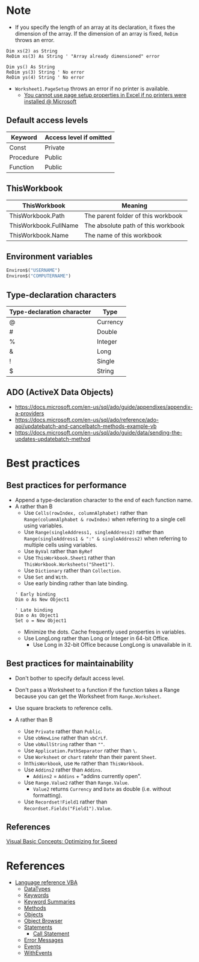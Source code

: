 # Note
* If you specify the length of an array at its declaration, it fixes the dimension of the array. If the dimension of an array is fixed, `ReDim` throws an error.
```vba
Dim xs(2) as String
ReDim xs(3) As String ' "Array already dimensioned" error

Dim ys() As String
ReDim ys(3) String ' No error
ReDim ys(4) String ' No error
```
* `Worksheet1.PageSetup` throws an error if no printer is available.
  * [You cannot use page setup properties in Excel if no printers were installed @ Microsoft](https://support.microsoft.com/en-us/help/291298/you-cannot-use-page-setup-properties-in-excel-if-no-printers-were-inst)

## Default access levels
Keyword|Access level if omitted
---|---
Const|Private
Procedure|Public
Function|Public

## ThisWorkbook
ThisWorkbook|Meaning
---|---
ThisWorkbook.Path|The parent folder of this workbook
ThisWorkbook.FullName|The absolute path of this workbook
ThisWorkbook.Name|The name of this workbook

## Environment variables
```vb
Environ$("USERNAME")
Environ$("COMPUTERNAME")
```

## Type-declaration characters
Type-declaration character|Type
---|---
@|Currency
#|Double
%|Integer
&|Long
!|Single
$|String

## ADO (ActiveX Data Objects)
* https://docs.microsoft.com/en-us/sql/ado/guide/appendixes/appendix-a-providers
* https://docs.microsoft.com/en-us/sql/ado/reference/ado-api/updatebatch-and-cancelbatch-methods-example-vb
* https://docs.microsoft.com/en-us/sql/ado/guide/data/sending-the-updates-updatebatch-method

# Best practices

## Best practices for performance
* Append a type-declaration character to the end of each function name.
* A rather than B
  * Use `Cells(rowIndex, columnAlphabet)` rather than `Range(columnAlphabet & rowIndex)` when referring to a single cell using variables.
  * Use `Range(singleAddress1, singleAddress2)` rather than `Range(singleAddress1 & ":" & singleAddress2)` when referring to multiple cells using variables.
  * Use `ByVal` rather than `ByRef` 
  * Use `ThisWorkbook.Sheet1` rather than `ThisWorkbook.Worksheets("Sheet1")`.
  * Use `Dictionary` rather than `Collection`.
  * Use `Set` and `With`.
  * Use early binding rather than late binding.
  ```vba
  ' Early binding
  Dim o As New Object1
  
  ' Late binding
  Dim o As Object1
  Set o = New Object1
  ```
  * Minimize the dots. Cache frequently used properties in variables.
  * Use LongLong rather than Long or Integer in 64-bit Office.
    * Use Long in 32-bit Office because LongLong is unavailable in it.
    
## Best practices for maintainability
* Don't bother to specify default access level.
* Don't pass a Worksheet to a function if the function takes a Range because you can get the Worksheet from `Range.Worksheet`.
* Use square brackets to reference cells.

* A rather than B
  * Use `Private` rather than `Public`.
  * Use `vbNewLine` rather than `vbCrLf`.
  * Use `vbNullString` rather than `""`.
  * Use `Application.PathSeparator` rather than `\`.
  * Use `Worksheet` or `chart` ratehr than their parent `Sheet`.
  * In`ThisWorkbook`, use `Me` rather than `ThisWorkbook`.
  * Use `Addins2` rather than `Addins`.
    * `Addins2` = `Addins` + "addins currently open".
  * Use `Range.Value2` rather than `Range.Value`.
    * `Value2` returns `Currency` and `Date` as double (i.e. without formatting).
  * Use `Recordset!Field1` rather than `Recordset.Fields("Field1").Value`.

## References
[Visual Basic Concepts: Optimizing for Speed](https://msdn.microsoft.com/en-us/library/aa263514.aspx)

# References
* [Language reference VBA](https://msdn.microsoft.com/en-us/vba/vba-language-reference)
  * [DataTypes](https://msdn.microsoft.com/en-us/vba/language-reference-vba/articles/data-types)
  * [Keywords](https://msdn.microsoft.com/en-us/vba/language-reference-vba/articles/keywords-visual-basic-for-applications)
  * [Keyword Summaries](https://msdn.microsoft.com/en-us/vba/language-reference-vba/articles/keyword-summaries)
  * [Methods](https://msdn.microsoft.com/en-us/vba/language-reference-vba/articles/methods-visual-basic-for-applications)
  * [Objects](https://msdn.microsoft.com/en-us/vba/language-reference-vba/articles/objects-visual-basic-for-applications)
  * [Object Browser](https://msdn.microsoft.com/en-us/vba/language-reference-vba/articles/object-browser-visual-basic-for-applications)
  * [Statements](https://msdn.microsoft.com/en-us/vba/language-reference-vba/articles/statements)
    * [Call Statement](https://msdn.microsoft.com/en-us/vba/language-reference-vba/articles/call-statement)
  * [Error Messages](https://msdn.microsoft.com/en-us/vba/language-reference-vba/articles/error-messages)
  * [Events](https://msdn.microsoft.com/en-us/vba/language-reference-vba/articles/events-object-vba-add-in-object-model)
  * [WithEvents](https://msdn.microsoft.com/en-us/vba/language-reference-vba/articles/withevents-keyword)
